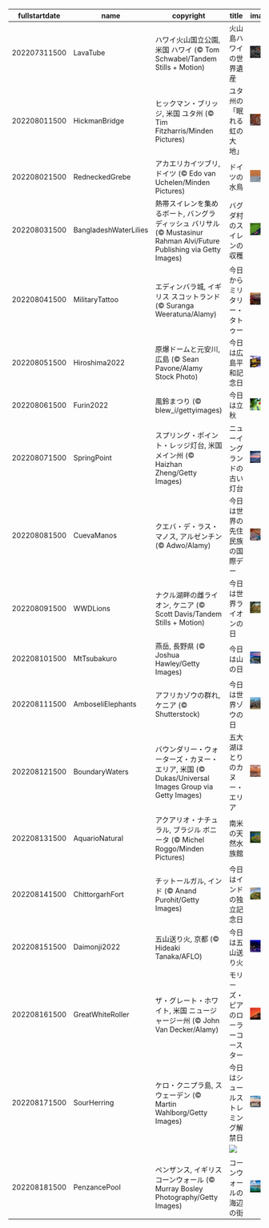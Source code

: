 |fullstartdate|name|copyright|title|image|
|--|--|--|--|--|
202207311500|LavaTube|ハワイ火山国立公園, 米国 ハワイ (© Tom Schwabel/Tandem Stills + Motion)|火山島ハワイの世界遺産|![](/ja-JP/2022/08/202207311500LavaTube.jpg)|
202208011500|HickmanBridge|ヒックマン・ブリッジ, 米国 ユタ州 (© Tim Fitzharris/Minden Pictures)|ユタ州の「眠れる虹の大地」|![](/ja-JP/2022/08/202208011500HickmanBridge.jpg)|
202208021500|RedneckedGrebe|アカエリカイツブリ, ドイツ (© Edo van Uchelen/Minden Pictures)|ドイツの水鳥|![](/ja-JP/2022/08/202208021500RedneckedGrebe.jpg)|
202208031500|BangladeshWaterLilies|熱帯スイレンを集めるボート, バングラディッシュ バリサル (© Mustasinur Rahman Alvi/Future Publishing via Getty Images)|バグダ村のスイレンの収穫|![](/ja-JP/2022/08/202208031500BangladeshWaterLilies.jpg)|
202208041500|MilitaryTattoo|エディンバラ城, イギリス スコットランド (© Suranga Weeratuna/Alamy)|今日からミリタリー・タトゥー|![](/ja-JP/2022/08/202208041500MilitaryTattoo.jpg)|
202208051500|Hiroshima2022|原爆ドームと元安川, 広島 (© Sean Pavone/Alamy Stock Photo)|今日は広島平和記念日|![](/ja-JP/2022/08/202208051500Hiroshima2022.jpg)|
202208061500|Furin2022|風鈴まつり (© blew_i/gettyimages)|今日は立秋|![](/ja-JP/2022/08/202208061500Furin2022.jpg)|
202208071500|SpringPoint|スプリング・ポイント・レッジ灯台, 米国 メイン州 (© Haizhan Zheng/Getty Images)|ニューイングランドの古い灯台|![](/ja-JP/2022/08/202208071500SpringPoint.jpg)|
202208081500|CuevaManos|クエバ・デ・ラス・マノス, アルゼンチン (© Adwo/Alamy)|今日は世界の先住民族の国際デー|![](/ja-JP/2022/08/202208081500CuevaManos.jpg)|
202208091500|WWDLions|ナクル湖畔の雌ライオン, ケニア (© Scott Davis/Tandem Stills + Motion)|今日は世界ライオンの日|![](/ja-JP/2022/08/202208091500WWDLions.jpg)|
202208101500|MtTsubakuro|燕岳, 長野県 (© Joshua Hawley/Getty Images)|今日は山の日|![](/ja-JP/2022/08/202208101500MtTsubakuro.jpg)|
202208111500|AmboseliElephants|アフリカゾウの群れ, ケニア  (© Shutterstock)|今日は世界ゾウの日|![](/ja-JP/2022/08/202208111500AmboseliElephants.jpg)|
202208121500|BoundaryWaters|バウンダリー・ウォーターズ・カヌー・エリア, 米国 (© Dukas/Universal Images Group via Getty Images)|五大湖ほとりのカヌー・エリア|![](/ja-JP/2022/08/202208121500BoundaryWaters.jpg)|
202208131500|AquarioNatural|アクアリオ・ナチュラル, ブラジル ボニータ (© Michel Roggo/Minden Pictures)|南米の天然水族館|![](/ja-JP/2022/08/202208131500AquarioNatural.jpg)|
202208141500|ChittorgarhFort|チットールガル, インド (© Anand Purohit/Getty Images)|今日はインドの独立記念日|![](/ja-JP/2022/08/202208141500ChittorgarhFort.jpg)|
202208151500|Daimonji2022|五山送り火, 京都 (© Hideaki Tanaka/AFLO)|今日は五山送り火|![](/ja-JP/2022/08/202208151500Daimonji2022.jpg)|
202208161500|GreatWhiteRoller|ザ・グレート・ホワイト, 米国 ニュージャージー州 (© John Van Decker/Alamy)|モリーズ・ピアのローラーコースター|![](/ja-JP/2022/08/202208161500GreatWhiteRoller.jpg)|
202208171500|SourHerring|ケロ・クニプラ島, スウェーデン  (© Martin Wahlborg/Getty Images)|今日はシュールストレミング解禁日|![](/ja-JP/2022/08/202208171500SourHerring.jpg)|
||||![](/ja-JP/2022/08/.jpg)|
202208181500|PenzancePool|ペンザンス, イギリス コーンウォール (© Murray Bosley Photography/Getty Images)|コーンウォールの海辺の街|![](/ja-JP/2022/08/202208181500PenzancePool.jpg)|
